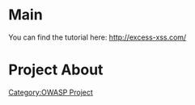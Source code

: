 # Main

You can find the tutorial here: <http://excess-xss.com/>

# Project About

[Category:OWASP Project](Category:OWASP_Project "wikilink")